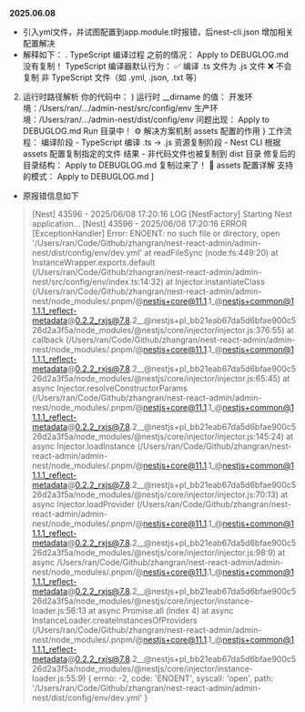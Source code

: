 **2025.06.08**
- 引入yml文件，并试图配置到app.module.t时报错，后nest-cli.json 增加相关配置解决
- 解释如下：
. TypeScript 编译过程
之前的情况：
Apply to DEBUGLOG.md
没有复制！
TypeScript 编译器默认行为：
✅ 编译 .ts 文件为 .js 文件
❌ 不会复制 非 TypeScript 文件（如 .yml, .json, .txt 等）
2. 运行时路径解析
你的代码中：
)
运行时 __dirname 的值：
开发环境：/Users/ran/.../admin-nest/src/config/env
生产环境：/Users/ran/.../admin-nest/dist/config/env
问题出现：
Apply to DEBUGLOG.md
Run
目录中！
⚙️ 解决方案机制
assets 配置的作用
}
工作流程：
编译阶段 - TypeScript 编译 .ts → .js
资源复制阶段 - Nest CLI 根据 assets 配置复制指定的文件
结果 - 非代码文件也被复制到 dist 目录
修复后的目录结构：
Apply to DEBUGLOG.md
复制过来了！
📝 assets 配置详解
支持的模式：
Apply to DEBUGLOG.md
]




- 原报错信息如下
>[Nest] 43596  - 2025/06/08 17:20:16     LOG [NestFactory] Starting Nest application...
[Nest] 43596  - 2025/06/08 17:20:16   ERROR [ExceptionHandler] Error: ENOENT: no such file or directory, open '/Users/ran/Code/Github/zhangran/nest-react-admin/admin-nest/dist/config/env/dev.yml'
    at readFileSync (node:fs:449:20)
    at InstanceWrapper.exports.default (/Users/ran/Code/Github/zhangran/nest-react-admin/admin-nest/src/config/env/index.ts:14:32)
    at Injector.instantiateClass (/Users/ran/Code/Github/zhangran/nest-react-admin/admin-nest/node_modules/.pnpm/@nestjs+core@11.1.1_@nestjs+common@11.1.1_reflect-metadata@0.2.2_rxjs@7.8.2__@nestjs+pl_bb21eab67da5d6bfae900c526d2a3f5a/node_modules/@nestjs/core/injector/injector.js:376:55)
    at callback (/Users/ran/Code/Github/zhangran/nest-react-admin/admin-nest/node_modules/.pnpm/@nestjs+core@11.1.1_@nestjs+common@11.1.1_reflect-metadata@0.2.2_rxjs@7.8.2__@nestjs+pl_bb21eab67da5d6bfae900c526d2a3f5a/node_modules/@nestjs/core/injector/injector.js:65:45)
    at async Injector.resolveConstructorParams (/Users/ran/Code/Github/zhangran/nest-react-admin/admin-nest/node_modules/.pnpm/@nestjs+core@11.1.1_@nestjs+common@11.1.1_reflect-metadata@0.2.2_rxjs@7.8.2__@nestjs+pl_bb21eab67da5d6bfae900c526d2a3f5a/node_modules/@nestjs/core/injector/injector.js:145:24)
    at async Injector.loadInstance (/Users/ran/Code/Github/zhangran/nest-react-admin/admin-nest/node_modules/.pnpm/@nestjs+core@11.1.1_@nestjs+common@11.1.1_reflect-metadata@0.2.2_rxjs@7.8.2__@nestjs+pl_bb21eab67da5d6bfae900c526d2a3f5a/node_modules/@nestjs/core/injector/injector.js:70:13)
    at async Injector.loadProvider (/Users/ran/Code/Github/zhangran/nest-react-admin/admin-nest/node_modules/.pnpm/@nestjs+core@11.1.1_@nestjs+common@11.1.1_reflect-metadata@0.2.2_rxjs@7.8.2__@nestjs+pl_bb21eab67da5d6bfae900c526d2a3f5a/node_modules/@nestjs/core/injector/injector.js:98:9)
    at async /Users/ran/Code/Github/zhangran/nest-react-admin/admin-nest/node_modules/.pnpm/@nestjs+core@11.1.1_@nestjs+common@11.1.1_reflect-metadata@0.2.2_rxjs@7.8.2__@nestjs+pl_bb21eab67da5d6bfae900c526d2a3f5a/node_modules/@nestjs/core/injector/instance-loader.js:56:13
    at async Promise.all (index 4)
    at async InstanceLoader.createInstancesOfProviders (/Users/ran/Code/Github/zhangran/nest-react-admin/admin-nest/node_modules/.pnpm/@nestjs+core@11.1.1_@nestjs+common@11.1.1_reflect-metadata@0.2.2_rxjs@7.8.2__@nestjs+pl_bb21eab67da5d6bfae900c526d2a3f5a/node_modules/@nestjs/core/injector/instance-loader.js:55:9) {
  errno: -2,
  code: 'ENOENT',
  syscall: 'open',
  path: '/Users/ran/Code/Github/zhangran/nest-react-admin/admin-nest/dist/config/env/dev.yml'
}

